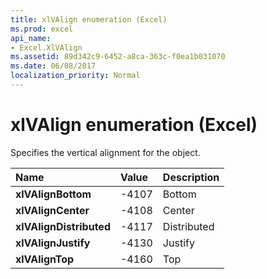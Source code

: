 ```yaml
---
title: xlVAlign enumeration (Excel)
ms.prod: excel
api_name:
- Excel.XlVAlign
ms.assetid: 89d342c9-6452-a8ca-363c-f0ea1b031070
ms.date: 06/08/2017
localization_priority: Normal
---
```



# xlVAlign enumeration (Excel)

Specifies the vertical alignment for the object.



|Name|Value|Description|
|:-----|:-----|:-----|
| **xlVAlignBottom**|-4107|Bottom|
| **xlVAlignCenter**|-4108|Center|
| **xlVAlignDistributed**|-4117|Distributed|
| **xlVAlignJustify**|-4130|Justify|
| **xlVAlignTop**|-4160|Top|

